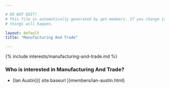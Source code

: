 ```yaml
---

# DO NOT EDIT!
# This file is automatically generated by get-members. If you change it, bad
# things will happen.

layout: default
title: "Manufacturing And Trade"

---
```


{% include interests/manufacturing-and-trade.md %}

### Who is interested in Manufacturing And Trade?


* [Ian Austin]({ site.baseurl }}members/ian-austin.html)
